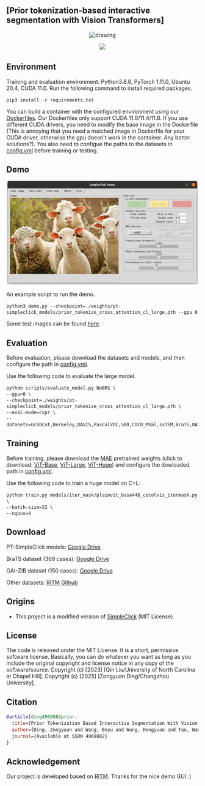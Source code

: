 ## [Prior tokenization-based interactive segmentation with Vision Transformers]


<p align="center">
  <img src="./assets/modeloverview.jpg" alt="drawing", width="650"/>
</p>

<p align="center">
    <a href="https://opensource.org/licenses/MIT">
        <img src="https://img.shields.io/badge/License-MIT-yellow.svg"/>
    </a>
</p>

## Environment
Training and evaluation environment: Python3.8.8, PyTorch 1.11.0, Ubuntu 20.4, CUDA 11.0. Run the following command to install required packages.
```
pip3 install -r requirements.txt
```
You can build a container with the configured environment using our [Dockerfiles](https://github.com/dzyha2011/PT-SimpleClick/tree/main/docker). 
Our Dockerfiles only support CUDA 11.0/11.4/11.6. If you use different CUDA drivers, you need to modify the base image in the Dockerfile (This is annoying that you need a matched image in Dockerfile for your CUDA driver, otherwise the gpu doesn't work in the container. Any better solutions?).
You also need to configue the paths to the datasets in [config.yml](https://github.com/dzyha2011/PT-SimpleClick/blob/main/config.yml) before training or testing.

## Demo
<p align="center">
  <img src="./assets/demo_sheep.gif" alt="drawing", width="500"/>
</p>

An example script to run the demo. 
```
python3 demo.py --checkpoint=./weights/pt-simpleclick_models/prior_tokenize_cross_attention_cl_large.pth --gpu 0
```
Some test images can be found [here](https://github.com/dzyha2011/PT-SimpleClick/tree/main/assets/test_imgs).

## Evaluation
Before evaluation, please download the datasets and models, and then configure the path in [config.yml](https://github.com/dzyha2011/PT-SimpleClick/tree/main/config.yml).

Use the following code to evaluate the large model.
```
python scripts/evaluate_model.py NoBRS \
--gpu=0 \
--checkpoint=./weights/pt-simpleclick_models/prior_tokenize_cross_attention_cl_large.pth \
--eval-mode=cvpr \
--datasets=GrabCut,Berkeley,DAVIS,PascalVOC,SBD,COCO_MVal,ssTEM,BraTS,OAIZIB
```

## Training
Before training, please download the [MAE](https://github.com/facebookresearch/mae) pretrained weights (click to download: [ViT-Base](https://dl.fbaipublicfiles.com/mae/pretrain/mae_pretrain_vit_base.pth), [ViT-Large](https://dl.fbaipublicfiles.com/mae/pretrain/mae_pretrain_vit_large.pth), [ViT-Huge](https://dl.fbaipublicfiles.com/mae/pretrain/mae_pretrain_vit_huge.pth)) and configure the dowloaded path in [config.yml](https://github.com/uncbiag/SimpleClick/blob/main/config.yml).

Use the following code to train a huge model on C+L: 
```
python train.py models/iter_mask/plainvit_base448_cocolvis_itermask.py \
--batch-size=32 \
--ngpus=4
```

## Download 
PT-SimpleClick models: [Google Drive](https://drive.google.com/file/d/1b0uV48HglmF22ktf-KaDzxyouZYvwF5v/view?usp=drive_link)

BraTS dataset (369 cases): [Google Drive](https://drive.google.com/drive/folders/1B6y1nNBnWU09EhxvjaTdp1XGjc1T6wUk?usp=sharing) 

OAI-ZIB dataset (150 cases): [Google Drive](https://drive.google.com/drive/folders/1B6y1nNBnWU09EhxvjaTdp1XGjc1T6wUk?usp=sharing)

Other datasets: [RITM Github](https://github.com/saic-vul/ritm_interactive_segmentation)


## Origins
- This project is a modified version of [SimpleClick](https://github.com/uncbiag/SimpleClick/) (MIT License).


## License
The code is released under the MIT License. It is a short, permissive software license. Basically, you can do whatever you want as long as you include the original copyright and license notice in any copy of the software/source. Copyright (c) [2023] [Qin Liu/University of North Carolina at Chapel Hill]. Copyright (c) [2025] [Zongyuan Ding/Changzhou University]. 

## Citation
```bibtex
@article{ding4969882prior,
  title={Prior Tokenization Based Interactive Segmentation With Vision Transformers},
  author={Ding, Zongyuan and Wang, Boyu and Wang, Hongyuan and Tao, Wang},
  journal={Available at SSRN 4969882}
}
```
## Acknowledgement
Our project is developed based on [RITM](https://github.com/saic-vul/ritm_interactive_segmentation). Thanks for the nice demo GUI :)
